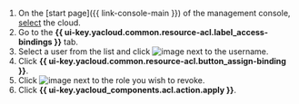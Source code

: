 1. On the [start page]({{ link-console-main }}) of the management console, [select](../../resource-manager/operations/cloud/switch-cloud.md) the cloud.
1. Go to the **{{ ui-key.yacloud.common.resource-acl.label_access-bindings }}** tab.
1. Select a user from the list and click ![image](../../_assets/options.svg) next to the username.
1. Click **{{ ui-key.yacloud.common.resource-acl.button_assign-binding }}**.
1. Click ![image](../../_assets/cross.svg) next to the role you wish to revoke.
1. Click **{{ ui-key.yacloud_components.acl.action.apply }}**.